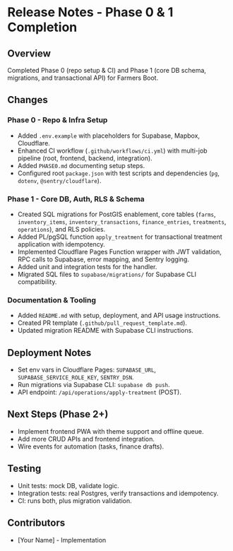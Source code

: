 # Release Notes - Phase 0 & 1 Completion

## Overview

Completed Phase 0 (repo setup & CI) and Phase 1 (core DB schema, migrations, and transactional API) for Farmers Boot.

## Changes

### Phase 0 - Repo & Infra Setup
- Added `.env.example` with placeholders for Supabase, Mapbox, Cloudflare.
- Enhanced CI workflow (`.github/workflows/ci.yml`) with multi-job pipeline (root, frontend, backend, integration).
- Added `PHASE0.md` documenting setup steps.
- Configured root `package.json` with test scripts and dependencies (`pg`, `dotenv`, `@sentry/cloudflare`).

### Phase 1 - Core DB, Auth, RLS & Schema
- Created SQL migrations for PostGIS enablement, core tables (`farms`, `inventory_items`, `inventory_transactions`, `finance_entries`, `treatments`, `operations`), and RLS policies.
- Added PL/pgSQL function `apply_treatment` for transactional treatment application with idempotency.
- Implemented Cloudflare Pages Function wrapper with JWT validation, RPC calls to Supabase, error mapping, and Sentry logging.
- Added unit and integration tests for the handler.
- Migrated SQL files to `supabase/migrations/` for Supabase CLI compatibility.

### Documentation & Tooling
- Added `README.md` with setup, deployment, and API usage instructions.
- Created PR template (`.github/pull_request_template.md`).
- Updated migration README with Supabase CLI instructions.

## Deployment Notes

- Set env vars in Cloudflare Pages: `SUPABASE_URL`, `SUPABASE_SERVICE_ROLE_KEY`, `SENTRY_DSN`.
- Run migrations via Supabase CLI: `supabase db push`.
- API endpoint: `/api/operations/apply-treatment` (POST).

## Next Steps (Phase 2+)

- Implement frontend PWA with theme support and offline queue.
- Add more CRUD APIs and frontend integration.
- Wire events for automation (tasks, finance drafts).

## Testing

- Unit tests: mock DB, validate logic.
- Integration tests: real Postgres, verify transactions and idempotency.
- CI: runs both, plus migration validation.

## Contributors

- [Your Name] - Implementation
